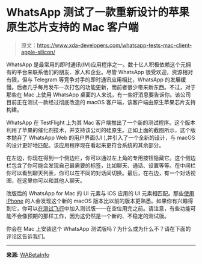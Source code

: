 # WhatsApp 测试了一款重新设计的苹果原生芯片支持的 Mac 客户端

> 原文：<https://www.xda-developers.com/whatsapp-tests-mac-client-apple-silicon/>

WhatsApp 是最常用的即时通讯(IM)应用程序之一。数十亿人积极依赖这个元拥有的平台来联系他们的朋友、家人和企业。尽管 WhatsApp 很受欢迎，资源相对有限，但与 Telegram 等竞争对手的即时通讯应用相比，WhatsApp 的发展缓慢。后者几乎每月发布一次打包的功能更新，而前者很少带来新东西。不过，对于那些在 Mac 上使用 WhatsApp 桌面的人来说，有一些好消息要告诉你。该公司目前正在测试一款经过彻底改造的 macOS 客户端，该客户端由原生苹果芯片支持构建。

WhatsApp 在 TestFlight 上为其 Mac 客户端推出了一个新的测试程序。这个版本利用了苹果的催化剂技术，并支持该公司的硅原生。正如上面的截图所示，这个版本抛弃了 WhatsApp Web 的用户界面(UI ),并引入了一个全新的设计，与 macOS 的设计更好地匹配。该应用程序现在看起来更符合系统的其余部分。

在左边，你现在得到一个侧边栏，你可以通过左上角的专用按钮隐藏它。这个侧边栏包含了你可能会发现自己最需要的标签，比如聊天、通话、设置等等。在中间栏你可以看到聊天列表，你可以在不同的对话间切换。最后，在右边，有一个对话视图，在这里你可以和其他人聊天。

改版后的 WhatsApp for Mac 的 UI 元素与 iOS 应用的 UI 元素相匹配。那些[使用 iPhone](http://xda-developers.com/best-iphone) 的人会发现这个新的 macOS 版本比以前的版本更熟悉。如果你有兴趣得到它，你可以[在测试飞行](https://testflight.apple.com/join/krUFQpyJ)中加入测试版——在空位用完之前。请注意，有些功能可能不会像预期的那样工作，因为这仍然是一个新的、不稳定的测试版。

你会在 Mac 上安装这个 WhatsApp 测试版吗？为什么或为什么不？请在下面的评论区告诉我们。

* * *

**来源:** [WABetaInfo](https://wabetainfo.com/whatsapp-is-releasing-a-native-app-built-with-mac-catalyst/)